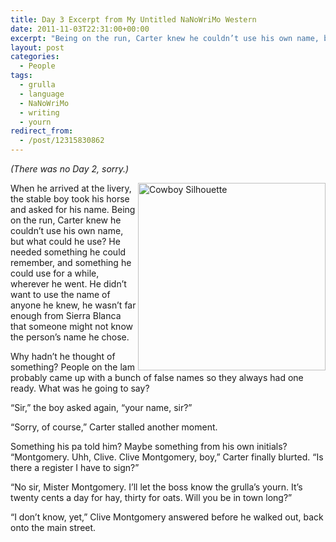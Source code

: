 ```yaml
---
title: Day 3 Excerpt from My Untitled NaNoWriMo Western
date: 2011-11-03T22:31:00+00:00
excerpt: "Being on the run, Carter knew he couldn’t use his own name, but what could he use? He needed something he could remember, and something he could use for a while, wherever he went."
layout: post
categories:
  - People
tags:
  - grulla
  - language
  - NaNoWriMo
  - writing
  - yourn
redirect_from:
  - /post/12315830862
---
```

_(There was no Day 2, sorry.)_

<img src="http://dl.dropbox.com/u/8133385/images/cowboy-silhouette.jpg" alt="Cowboy Silhouette" height="300" align="right" />When he arrived at the livery, the stable boy took his horse and asked for his name. Being on the run, Carter knew he couldn’t use his own name, but what could he use? He needed something he could remember, and something he could use for a while, wherever he went. He didn’t want to use the name of anyone he knew, he wasn’t far enough from Sierra Blanca that someone might not know the person’s name he chose.

Why hadn’t he thought of something? People on the lam probably came up with a bunch of false names so they always had one ready. What was he going to say?

“Sir,” the boy asked again, “your name, sir?”

“Sorry, of course,” Carter stalled another moment.

Something his pa told him? Maybe something from his own initials? “Montgomery. Uhh, Clive. Clive Montgomery, boy,” Carter finally blurted. “Is there a register I have to sign?”

“No sir, Mister Montgomery. I’ll let the boss know the grulla’s yourn. It’s twenty cents a day for hay, thirty for oats. Will you be in town long?”

“I don’t know, yet,” Clive Montgomery answered before he walked out, back onto the main street.